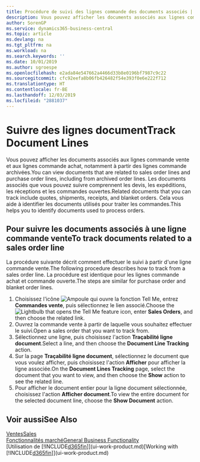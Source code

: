 ```yaml
---
title: Procédure de suivi des lignes commande des documents associés | Microsoft Docs
description: Vous pouvez afficher les documents associés aux lignes commande vente et aux lignes commande achat, notamment à partir des lignes commande archivées. Les documents associés que vous pouvez suivre comprennent les devis, les expéditions, les réceptions et les commandes ouvertes. Cela vous aide à identifier les documents utilisés pour traiter les commandes.
author: SorenGP
ms.service: dynamics365-business-central
ms.topic: article
ms.devlang: na
ms.tgt_pltfrm: na
ms.workload: na
ms.search.keywords: ''
ms.date: 10/01/2019
ms.author: sgroespe
ms.openlocfilehash: e2ada84e547662a4466d33b8e0196bf7987c9c22
ms.sourcegitcommit: cfc92eefa8b06fb426482f54e393f0e6e222f712
ms.translationtype: HT
ms.contentlocale: fr-BE
ms.lasthandoff: 12/03/2019
ms.locfileid: "2881037"
---
```

# <a name="track-document-lines"></a><span data-ttu-id="6e1eb-105">Suivre des lignes document</span><span class="sxs-lookup"><span data-stu-id="6e1eb-105">Track Document Lines</span></span>
<span data-ttu-id="6e1eb-106">Vous pouvez afficher les documents associés aux lignes commande vente et aux lignes commande achat, notamment à partir des lignes commande archivées.</span><span class="sxs-lookup"><span data-stu-id="6e1eb-106">You can view documents that are related to sales order lines and purchase order lines, including from archived order lines.</span></span> <span data-ttu-id="6e1eb-107">Les documents associés que vous pouvez suivre comprennent les devis, les expéditions, les réceptions et les commandes ouvertes.</span><span class="sxs-lookup"><span data-stu-id="6e1eb-107">Related documents that you can track include quotes, shipments, receipts, and blanket orders.</span></span> <span data-ttu-id="6e1eb-108">Cela vous aide à identifier les documents utilisés pour traiter les commandes.</span><span class="sxs-lookup"><span data-stu-id="6e1eb-108">This helps you to identify documents used to process orders.</span></span>  

## <a name="to-track-documents-related-to-a-sales-order-line"></a><span data-ttu-id="6e1eb-109">Pour suivre les documents associés à une ligne commande vente</span><span class="sxs-lookup"><span data-stu-id="6e1eb-109">To track documents related to a sales order line</span></span>
<span data-ttu-id="6e1eb-110">La procédure suivante décrit comment effectuer le suivi à partir d'une ligne commande vente.</span><span class="sxs-lookup"><span data-stu-id="6e1eb-110">The following procedure describes how to track from a sales order line.</span></span> <span data-ttu-id="6e1eb-111">La procédure est identique pour les lignes commande achat et commande ouverte.</span><span class="sxs-lookup"><span data-stu-id="6e1eb-111">The steps are similar for purchase order and blanket order lines.</span></span>

1.  <span data-ttu-id="6e1eb-112">Choisissez l'icône ![Ampoule qui ouvre la fonction Tell Me](media/ui-search/search_small.png "Dites-moi ce que vous voulez faire"), entrez **Commandes vente**, puis sélectionnez le lien associé.</span><span class="sxs-lookup"><span data-stu-id="6e1eb-112">Choose the ![Lightbulb that opens the Tell Me feature](media/ui-search/search_small.png "Tell me what you want to do") icon, enter **Sales Orders**, and then choose the related link.</span></span>  
2.  <span data-ttu-id="6e1eb-113">Ouvrez la commande vente à partir de laquelle vous souhaitez effectuer le suivi.</span><span class="sxs-lookup"><span data-stu-id="6e1eb-113">Open a sales order that you want to track from.</span></span>  
3.  <span data-ttu-id="6e1eb-114">Sélectionnez une ligne, puis choisissez l'action **Traçabilité ligne document**.</span><span class="sxs-lookup"><span data-stu-id="6e1eb-114">Select a line, and then choose the **Document Line Tracking** action.</span></span>
4. <span data-ttu-id="6e1eb-115">Sur la page **Traçabilité ligne document**, sélectionnez le document que vous voulez afficher, puis choisissez l'action **Afficher** pour afficher la ligne associée.</span><span class="sxs-lookup"><span data-stu-id="6e1eb-115">On the **Document Lines Tracking** page, select the document that you want to view, and then choose the **Show** action to see the related line.</span></span>
5. <span data-ttu-id="6e1eb-116">Pour afficher le document entier pour la ligne document sélectionnée, choisissez l'action **Afficher document**.</span><span class="sxs-lookup"><span data-stu-id="6e1eb-116">To view the entire document for the selected document line, choose the **Show Document** action.</span></span>

## <a name="see-also"></a><span data-ttu-id="6e1eb-117">Voir aussi</span><span class="sxs-lookup"><span data-stu-id="6e1eb-117">See Also</span></span>
[<span data-ttu-id="6e1eb-118">Ventes</span><span class="sxs-lookup"><span data-stu-id="6e1eb-118">Sales</span></span>](sales-manage-sales.md)  
[<span data-ttu-id="6e1eb-119">Fonctionnalités marché</span><span class="sxs-lookup"><span data-stu-id="6e1eb-119">General Business Functionality</span></span>](ui-across-business-areas.md)  
<span data-ttu-id="6e1eb-120">[Utilisation de [!INCLUDE[d365fin](includes/d365fin_md.md)]](ui-work-product.md)</span><span class="sxs-lookup"><span data-stu-id="6e1eb-120">[Working with [!INCLUDE[d365fin](includes/d365fin_md.md)]](ui-work-product.md)</span></span>
